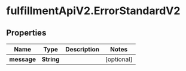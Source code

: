 # fulfillmentApiV2.ErrorStandardV2

## Properties
Name | Type | Description | Notes
------------ | ------------- | ------------- | -------------
**message** | **String** |  | [optional] 
